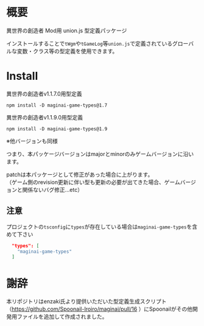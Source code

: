 # 概要
異世界の創造者 Mod用 union.js 型定義パッケージ

インストールすることで`tWgm`や`tGameLog`等`union.js`で定義されているグローバルな変数・クラス等の型定義を使用できます。

# Install

異世界の創造者v1.1.7.0用型定義
```
npm install -D maginai-game-types@1.7
```

異世界の創造者v1.1.9.0用型定義
```
npm install -D maginai-game-types@1.9
```

※他バージョンも同様

つまり、本パッケージバージョンはmajorとminorのみゲームバージョンに沿います。

patchは本パッケージとして修正があった場合に上がります。  
（ゲーム側のrevision更新に伴い型も更新の必要が出てきた場合、ゲームバージョンと関係ないバグ修正…etc）

## 注意

プロジェクトの`tsconfig`に`types`が存在している場合は`maginai-game-types`を含めて下さい

```json
  "types": [
    "maginai-game-types"
  ]
```

# 謝辞
本リポジトリはenzaki氏より提供いただいた型定義生成スクリプト（https://github.com/Spoonail-Iroiro/maginai/pull/16 ）にSpoonailがその他開発用ファイルを追加して作成されました。
